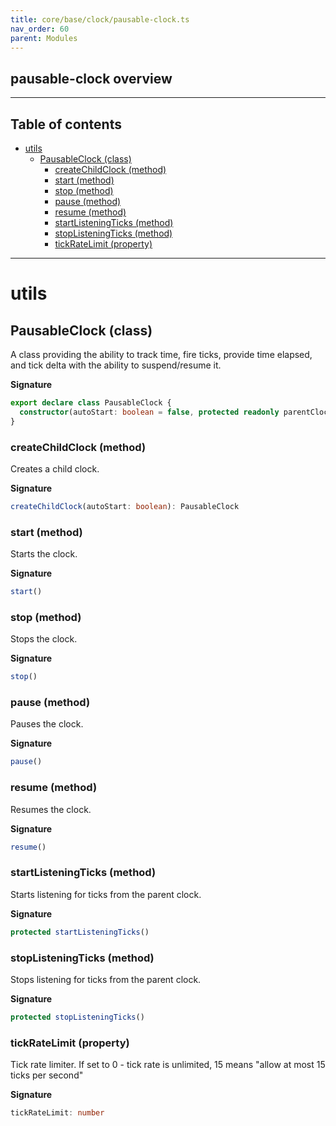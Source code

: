 ```yaml
---
title: core/base/clock/pausable-clock.ts
nav_order: 60
parent: Modules
---
```


## pausable-clock overview

---

<h2 class="text-delta">Table of contents</h2>

- [utils](#utils)
  - [PausableClock (class)](#pausableclock-class)
    - [createChildClock (method)](#createchildclock-method)
    - [start (method)](#start-method)
    - [stop (method)](#stop-method)
    - [pause (method)](#pause-method)
    - [resume (method)](#resume-method)
    - [startListeningTicks (method)](#startlisteningticks-method)
    - [stopListeningTicks (method)](#stoplisteningticks-method)
    - [tickRateLimit (property)](#tickratelimit-property)

---

# utils

## PausableClock (class)

A class providing the ability to track time, fire ticks, provide time elapsed, and tick delta with the ability to suspend/resume it.

**Signature**

```ts
export declare class PausableClock {
  constructor(autoStart: boolean = false, protected readonly parentClock: IClock = GgGlobalClock.instance)
}
```

### createChildClock (method)

Creates a child clock.

**Signature**

```ts
createChildClock(autoStart: boolean): PausableClock
```

### start (method)

Starts the clock.

**Signature**

```ts
start()
```

### stop (method)

Stops the clock.

**Signature**

```ts
stop()
```

### pause (method)

Pauses the clock.

**Signature**

```ts
pause()
```

### resume (method)

Resumes the clock.

**Signature**

```ts
resume()
```

### startListeningTicks (method)

Starts listening for ticks from the parent clock.

**Signature**

```ts
protected startListeningTicks()
```

### stopListeningTicks (method)

Stops listening for ticks from the parent clock.

**Signature**

```ts
protected stopListeningTicks()
```

### tickRateLimit (property)

Tick rate limiter. If set to 0 - tick rate is unlimited, 15 means "allow at most 15 ticks per second"

**Signature**

```ts
tickRateLimit: number
```
